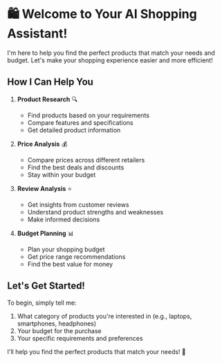 # 🛍️ Welcome to Your AI Shopping Assistant!

I'm here to help you find the perfect products that match your needs and budget. Let's make your shopping experience easier and more efficient!

## How I Can Help You

1. **Product Research** 🔍
   - Find products based on your requirements
   - Compare features and specifications
   - Get detailed product information

2. **Price Analysis** 💰
   - Compare prices across different retailers
   - Find the best deals and discounts
   - Stay within your budget

3. **Review Analysis** ⭐
   - Get insights from customer reviews
   - Understand product strengths and weaknesses
   - Make informed decisions

4. **Budget Planning** 📊
   - Plan your shopping budget
   - Get price range recommendations
   - Find the best value for money

## Let's Get Started!

To begin, simply tell me:
1. What category of products you're interested in (e.g., laptops, smartphones, headphones)
2. Your budget for the purchase
3. Your specific requirements and preferences

I'll help you find the perfect products that match your needs! 🎯 